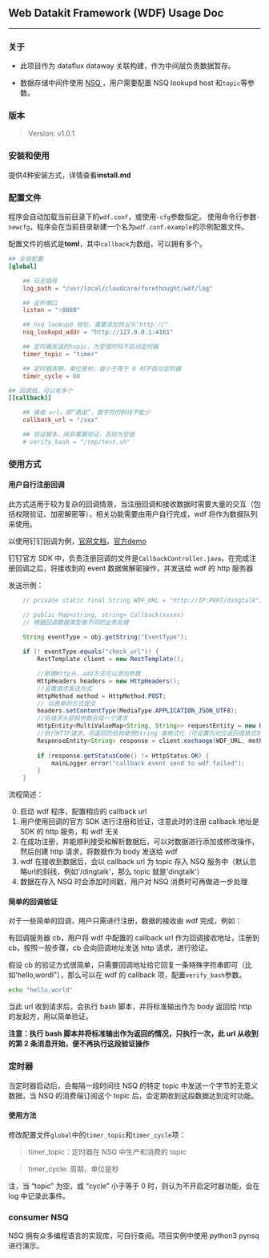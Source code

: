 ## Web Datakit Framework (WDF) Usage Doc

---

### 关于

- 此项目作为 dataflux dataway 关联构建，作为中间层负责数据暂存。

- 数据存储中间件使用 [NSQ ](https://nsq.io/)，用户需要配置 NSQ lookupd host 和`topic`等参数。

### 版本

> Version: v1.0.1

### 安装和使用

提供4种安装方式，详情查看**install.md**

### 配置文件

程序会自动加载当前目录下的`wdf.conf`，或使用`-cfg`参数指定。
使用命令行参数`-newcfg`，程序会在当前目录新建一个名为`wdf.conf.example`的示例配置文件。

配置文件的格式是**toml**，其中`callback`为数组，可以拥有多个。

``` toml
## 全局配置
[global]

    ## 日志路径
    log_path = "/usr/local/cloudcare/forethought/wdf/log"

    ## 监听端口
    listen = ":8080"

    ## nsq lookupd 地址，需要添加协议头"http://"
    nsq_lookupd_addr = "http://127.0.0.1:4161"

    ## 定时器发送的topic，为空值时将不启动定时器
    timer_topic = "timer"

    ## 定时器周期，单位是秒，值小于等于 0 时不启动定时器
    timer_cycle = 60

## 回调组，可以有多个
[[callback]]

    ## 接收 url，即“路由”，首字符的斜线不能少
    callback_url = "/xxx"

    ## 验证脚本，除非需要验证，否则为空值
    # verify_bash = "/tmp/test.sh"
```
    
### 使用方式

#### 用户自行注册回调

此方式适用于较为复杂的回调情景，当注册回调和接收数据时需要大量的交互（包括权限验证、加密解密等），相关功能需要由用户自行完成，wdf 将作为数据队列来使用。

以使用钉钉回调为例，[官网文档](https://ding-doc.dingtalk.com/doc#/serverapi2/pwz3r5)，[官方demo](https://github.com/opendingtalk/eapp-corp-project/blob/master/src/main/java/com/controller/CallbackController.java)

钉钉官方 SDK 中，负责注册回调的文件是`CallbackController.java`，在完成注册回调之后，将接收到的 event 数据做解密操作，并发送给 wdf 的 http 服务器

发送示例：
    
``` java
	// private static final String WDF_URL = "http://IP:PORT/dingtalk";

	// public Map<string, string> Callback(xxxxx) 
	// 根据回调数据类型做不同的业务处理

	String eventType = obj.getString("EventType");
	
	if (! eventType.equals("check_url")) {
		RestTemplate client = new RestTemplate();

		//新建Http头，add方法可以添加参数
		HttpHeaders headers = new HttpHeaders();
		//设置请求发送方式
		HttpMethod method = HttpMethod.POST;
		// 以表单的方式提交
		headers.setContentType(MediaType.APPLICATION_JSON_UTF8);
		//将请求头部和参数合成一个请求
		HttpEntity<MultiValueMap<String, String>> requestEntity = new HttpEntity(plainText, headers);
		//执行HTTP请求，将返回的结构使用String 类格式化（可设置为对应返回值格式的类）
		ResponseEntity<String> response = client.exchange(WDF_URL, method, requestEntity, String.class);
		
		if (response.getStatusCode() != HttpStatus.OK) {
		    mainLogger.error("callback event send to wdf failed");
		}
	}
```

流程简述：

0. 启动 wdf 程序，配置相应的 callback url
1. 用户使用回调的官方 SDK 进行注册和验证，注意此时的注册 callback 地址是 SDK 的 http 服务，和 wdf 无关
2. 在成功注册，并能顺利接受和解析数据后，可以对数据进行添加或修改操作，然后创建 http 请求，将数据作为 body 发送给 wdf
3. wdf 在接收到数据后，会以 callback url 为 topic 存入 NSQ 服务中（默认忽略url的斜线，例如'/dingtalk'，那么 topic 就是'dingtalk'）
4. 数据在存入 NSQ 时会添加时间戳，用户对 NSQ 消费时可再做进一步处理

#### 简单的回调验证

对于一些简单的回调，用户只需进行注册，数据的接收由 wdf 完成，例如：

有回调服务器 cb，用户将 wdf 中配置的 callback url 作为回调接收地址，注册到 cb，按照一般步骤，cb 会向回调地址发送 http 请求，进行验证。

假设 cb 的验证方式很简单，只需要回调地址给它回复一条特殊字符串即可（比如'hello,wordl"），那么可以在 wdf 的 callback 项，配置`verify_bash`参数。

``` bash
echo "hello,world"
```

当此 url 收到请求后，会执行 bash 脚本，并将标准输出作为 body 返回给 http 的发起方，用以简单验证。

**注意：执行 bash 脚本并将标准输出作为返回的情况，只执行一次，此 url 从收到的第 2 条消息开始，便不再执行这段验证操作**

### 定时器

当定时器启动后，会每隔一段时间往 NSQ 的特定 topic 中发送一个字节的无意义数据，当 NSQ 的消费端订阅这个 topic 后，会定期收到这段数据达到定时功能。

#### 使用方法

修改配置文件`global`中的`timer_topic`和`timer_cycle`项：

> timer_topic：定时器在 NSQ 中生产和消费的 topic

> timer_cycle: 周期，单位是秒

注，当 “topic” 为空，或 “cycle” 小于等于 0 时，则认为不开启定时器功能，会在 log 中记录此事件。

### consumer NSQ

NSQ 拥有众多编程语言的实现库，可自行查阅。项目实例中使用 python3 pynsq 进行演示。


